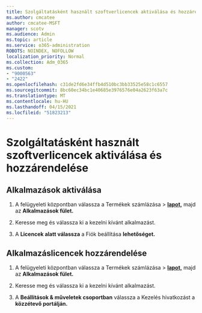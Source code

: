 ```yaml
---
title: Szolgáltatásként használt szoftverlicencek aktiválása és hozzárendelése
ms.author: cmcatee
author: cmcatee-MSFT
manager: scotv
ms.audience: Admin
ms.topic: article
ms.service: o365-administration
ROBOTS: NOINDEX, NOFOLLOW
localization_priority: Normal
ms.collection: Adm_O365
ms.custom:
- "9000563"
- "2422"
ms.openlocfilehash: c31de2fd6e34ffb4d510bc3bb33525e58c1c6557
ms.sourcegitcommit: 8bc60ec34bc1e40685e3976576e04a2623f63a7c
ms.translationtype: MT
ms.contentlocale: hu-HU
ms.lasthandoff: 04/15/2021
ms.locfileid: "51823213"
---
```

# <a name="activate-and-assign-software-as-a-service-app-licenses"></a>Szolgáltatásként használt szoftverlicencek aktiválása és hozzárendelése 

## <a name="to-activate-apps"></a>Alkalmazások aktiválása

1. A felügyeleti központban válassza a Termékek számlázása  >  **[lapot,](https://go.microsoft.com/fwlink/p/?linkid=842054)** majd az **Alkalmazások fület.**

2. Keresse meg és válassza ki a kezelni kívánt alkalmazást.

3. A **Licencek alatt válassza** a Fiók beállítása **lehetőséget.**  

## <a name="to-assign-app-licenses"></a>Alkalmazáslicencek hozzárendelése

1. A felügyeleti központban válassza a Termékek számlázása  >  **[lapot,](https://go.microsoft.com/fwlink/p/?linkid=842054)** majd az **Alkalmazások fület.**

2. Keresse meg és válassza ki a kezelni kívánt alkalmazást.  

3. A **Beállítások & műveletek csoportban** válassza a Kezelés hivatkozást a **közzétevő portálján.**